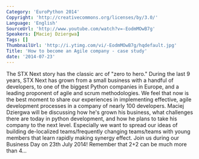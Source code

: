 ```yaml
---
Category: 'EuroPython 2014'
Copyright: 'http://creativecommons.org/licenses/by/3.0/'
Language: 'English'
SourceUrl: 'http://www.youtube.com/watch?v=-EodmMOwB7g'
Speakers: [Maciej Dziergwa]
Tags: []
ThumbnailUrl: 'http://i.ytimg.com/vi/-EodmMOwB7g/hqdefault.jpg'
Title: 'How to become an Agile company - case study'
date: '2014-07-23'
---
```

The STX Next story has the classic arc of "zero to hero." During the last 9 years, STX Next has grown from a small business with a handful of developers, to one of the biggest Python companies in Europe, and a leading proponent of agile and scrum methodologies. We feel that now is the best moment to share our experiences in implementing effective, agile development processes in a company of nearly 100 developers. Maciej Dziergwa will be discussing how he's grown his business, what challenges there are today in python development, and how he plans to take his company to the next level. Especially we want to spread our ideas of building de-localized teams/frequently changing teams/teams with young members that learn rapidly making synergy effect. Join us during our Business Day on 23th July 2014! Remember that 2+2 can be much more than 4...
